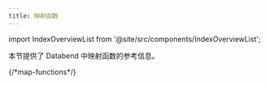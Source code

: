```yaml
---
title: 映射函数
---
```


import IndexOverviewList from '@site/src/components/IndexOverviewList';

本节提供了 Databend 中映射函数的参考信息。

<IndexOverviewList />
{/*map-functions*/}